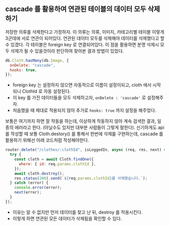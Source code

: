## cascade 를 활용하여 연관된 테이블의 데이터 모두 삭제하기

<p>저장한 의류를 삭제한다고 가정하자. 이 의류는 의류, 이미지, 카테고리별 테이블 이렇게 3군데에 서로 연관이 되어있다. 연관된 데이터 모두를 삭제해야 데이터를 삭제했다고 할 수 있겠다. 각 테이블은 foreign key 로 연결되어있다. 이 점을 활용하면 분명 삭제시 모두 삭제가 될 수 있을것이라 판단하여 찾아본 결과 방법이 있었다.</p>

```js
db.Cloth.hasMany(db.Image, {
  onDelete: "cascade",
  hooks: true,
});
```

- foreign key 는 설정하지 않으면 자동적으로 이름이 설정이되고, cloth 에서 시작되니 ClothId 로 자동 설정된다.
- 이 key 를 가진 데이터들을 모두 삭제하고자, `onDelete : 'cascade'` 로 설정해주자.
- 처음했을 때 제대로 적용되지 않아 추가로 `hooks: true` 까지 설정을 해주었다.

<p>보통은 여기까지 하면 잘 작동을 하는데, 이상하게 작동하지 않아 계속 검색한 결과, 일종의 에러라고 한다. (아닐수도 있지만 대부분 사람들이 그렇게 말한다). 신기하게도 api 를 작성할 때 보통 Cloth.destory() 를 통해서 한번에 삭제를 구현하는데, cascade 를 활용하기 위해선 아래 코드처럼 작성해야한다.</p>

```js
router.delete("/clothes/:clothId", isLoggedIn, async (req, res, next) => {
  try {
    const cloth = await Cloth.findOne({
      where: { id: req.params.clothId },
    });
    await cloth.destroy();
    res.status(200).send(`${req.params.clothId}를 삭제했습니다.`);
  } catch (error) {
    console.error(error);
    next(error);
  }
});
```

- 이유는 알 수 없지만 먼저 데이터를 찾고 난 뒤, destroy 를 적용시킨다.
- 이렇게 하면 연관된 모든 데이터가 삭제됨을 확인할 수 있다.
